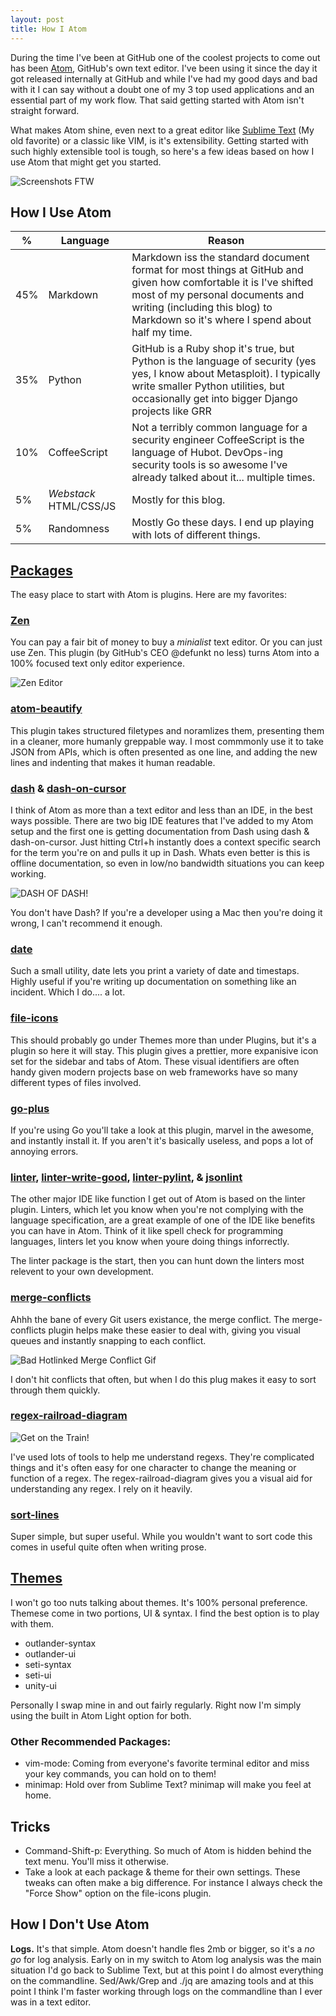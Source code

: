 ```yaml
---
layout: post
title: How I Atom
---
```


During the time I've been at GitHub one of the coolest projects to come out has been [Atom](https://atom.io/), GitHub's own text editor. I've been using it since the day it got released internally at GitHub and while I've had my good days and bad with it I can say without a doubt one of my 3 top used applications and an essential part of my work flow. That said getting started with Atom isn't straight forward.

What makes Atom shine, even next to a great editor like [Sublime Text](http://www.sublimetext.com/) (My old favorite) or a classic like VIM, is it's extensibility. Getting started with such highly extensible tool is tough, so here's a few ideas based on how I use Atom that might get you started.

![Screenshots FTW](/public/my_atom.png)

## How I Use Atom

| % | Language | Reason |
| - | -------- | ------ |
| 45% | Markdown | Markdown iss the standard document format for most things at GitHub and given how comfortable it is I've shifted most of my personal documents and writing (including this blog) to Markdown so it's where I spend about half my time. |
| 35% | Python | GitHub is a Ruby shop it's true, but Python is the language of security (yes yes, I know about Metasploit). I typically write smaller Python utilities, but occasionally get into bigger Django projects like GRR |
| 10% | CoffeeScript | Not a terribly common language for a security engineer CoffeeScript is the language of Hubot. DevOps-ing security tools is so awesome I've already talked about it... multiple times.
| 5% | _Webstack_ HTML/CSS/JS | Mostly for this blog. |
| 5% | Randomness | Mostly Go these days. I end up playing with lots of different things. |

## [Packages](https://atom.io/packages)

The easy place to start with Atom is plugins. Here are my favorites:

### [Zen](https://atom.io/packages/zen)

You can pay a fair bit of money to buy a _minialist_ text editor. Or you can just use Zen. This plugin (by GitHub's CEO @defunkt no less) turns Atom into a 100% focused text only editor experience.

![Zen Editor](/public/zen.png)

### [atom-beautify](https://atom.io/packages/atom-beautify)

This plugin takes structured filetypes and noramlizes them, presenting them in a cleaner, more humanly greppable way. I most commmonly use it to take JSON from APIs, which is often presented as one line, and adding the new lines and indenting that makes it human readable.

### [dash](https://atom.io/packages/dash) & [dash-on-cursor](https://atom.io/packages/dash-on-cursor)

I think of Atom as more than a text editor and less than an IDE, in the best ways possible. There are two big IDE features that I've added to my Atom setup and the first one is getting documentation from Dash using dash & dash-on-cursor. Just hitting Ctrl+h instantly does a context specific search for the term you're on and pulls it up in Dash. Whats even better is this is offline documentation, so even in low/no bandwidth situations you can keep working.

![DASH OF DASH!](/public/dash.png)

You don't have Dash? If you're a developer using a Mac then you're doing it wrong, I can't recommend it enough.

### [date](https://atom.io/packages/date)

Such a small utility, date lets you print a variety of date and timestaps. Highly useful if you're writing up documentation on something like an incident. Which I do.... a lot.

### [file-icons](https://atom.io/packages/file-icons)

This should probably go under Themes more than under Plugins, but it's a plugin so here it will stay. This plugin gives a prettier, more expanisive icon set for the sidebar and tabs of Atom. These visual identifiers are often handy given modern projects base on web frameworks have so many different types of files involved.

### [go-plus](https://atom.io/packages/go-plus)

If you're using Go you'll take a look at this plugin, marvel in the awesome, and instantly install it. If you aren't it's basically useless, and pops a lot of annoying errors.  

### [linter](https://atom.io/packages/linter), [linter-write-good](https://atom.io/packages/linter-write-good), [linter-pylint](https://atom.io/packages/linter-pylint), & [jsonlint](https://atom.io/packages/jsonlint)

The other major IDE like function I get out of Atom is based on the linter plugin. Linters, which let you know when you're not complying with the language specification, are a great example of one of the IDE like benefits you can have in Atom. Think of it like spell check for programming languages, linters let you know when youre doing things inforrectly.

The linter package is the start, then you can hunt down the linters most relevent to your own development.

### [merge-conflicts](https://atom.io/packages/merge-conflicts)

Ahhh the bane of every Git users existance, the merge conflict. The merge-conflicts plugin helps make these easier to deal with, giving you visual queues and instantly snapping to each conflict.

![Bad Hotlinked Merge Conflict Gif](https://i.github-camo.com/44ff44f156f274b8799022e44bcacb804fadc08a/68747470733a2f2f7261772e6769746875622e636f6d2f736d61736877696c736f6e2f6d657267652d636f6e666c696374732f6d61737465722f646f63732f636f6e666c6963742d7265736f6c7574696f6e2e676966)

I don't hit conflicts that often, but when I do this plug makes it easy to sort through them quickly.

### [regex-railroad-diagram](https://atom.io/packages/regex-railroad-diagram)

![Get on the Train! ](https://i.github-camo.com/8466434b7e61870e51dbee19b0bc1173846e7a89/68747470733a2f2f7261772e67697468756275736572636f6e74656e742e636f6d2f6b6c6f72656e7a2f61746f6d2d72656765782d7261696c726f61642d6469616772616d732f333535323636373232386331393265383161306432653538343365383234633036346238653462392f72656765782d7261696c726f61642d6469616772616d732e706e67)

I've used lots of tools to help me understand regexs. They're complicated things and it's often easy for one character to change the meaning or function of a regex. The regex-railroad-diagram gives you a visual aid for understanding any regex. I rely on it heavily.

### [sort-lines](https://atom.io/packages/sort-lines)

Super simple, but super useful. While you wouldn't want to sort code this comes in useful quite often when writing prose.

## [Themes](https://atom.io/themes)

I won't go too nuts talking about themes. It's 100% personal preference. Themese come in two portions, UI & syntax. I find the best option is to play with them.

- outlander-syntax
- outlander-ui
- seti-syntax
- seti-ui
- unity-ui

Personally I swap mine in and out fairly regularly. Right now I'm simply using the built in Atom Light option for both.

### Other Recommended Packages:

- vim-mode: Coming from everyone's favorite terminal editor and miss your key commands, you can hold on to them!
- minimap: Hold over from Sublime Text? minimap will make you feel at home.

## Tricks
- Command-Shift-p: Everything. So much of Atom is hidden behind the text menu. You'll miss it otherwise.
- Take a look at each package & theme for their own settings. These tweaks can often make a big difference. For instance I always check the "Force Show" option on the file-icons plugin.

## How I Don't Use Atom

__Logs.__ It's that simple. Atom doesn't handle fles 2mb or bigger, so it's a _no go_ for log analysis. Early on in my switch to Atom log analysis was the main situation I'd go back to Sublime Text, but at this point I do almost everything on the commandline. Sed/Awk/Grep and ./jq are amazing tools and at this point I think I'm faster working through logs on the commandline than I ever was in a text editor.
